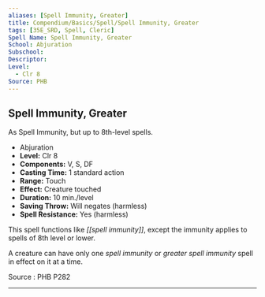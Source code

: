 ```yaml
---
aliases: [Spell Immunity, Greater]
title: Compendium/Basics/Spell/Spell Immunity, Greater
tags: [35E_SRD, Spell, Cleric]
Spell Name: Spell Immunity, Greater
School: Abjuration
Subschool: 
Descriptor: 
Level:
  - Clr 8
Source: PHB
---
```



## Spell Immunity, Greater

As Spell Immunity, but up to 8th-level spells.

*   Abjuration
*   **Level:** Clr 8
*   **Components:** V, S, DF
*   **Casting Time:** 1 standard action
*   **Range:** Touch
*   **Effect:** Creature touched
*   **Duration:** 10 min./level
*   **Saving Throw:** Will negates (harmless)
*   **Spell Resistance:** Yes (harmless)

This spell functions like <i>[[spell immunity]]</i>, except the immunity applies to spells of 8th level or lower.

A creature can have only one <i>spell immunity</i> or <i>greater spell immunity</i> spell in effect on it at a time.

Source : PHB P282

---
